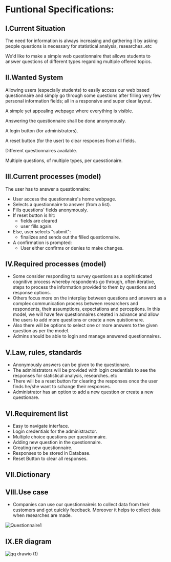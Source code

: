 # Funtional Specifications:

## I.Current Situation

The need for information is always increasing and gathering it by asking people questions is necessary for statistical analysis, researches..etc

We'd like to make a simple web questionnaire that allows students to answer questions of different types regarding multiple offered topics.

## II.Wanted System

Allowing users (especially students) to easily access our web based questionnaire and simply go through some questions after filling very few personal information fields; all in a responsive and super clear layout.

A simple yet appealing webpage where everything is visible.

Answering the questionnaire shall be done anonymously.

A login button (for administrators).

A reset button (for the user) to clear responses from all fields.

Different questionnaires available.

Multiple questions, of multiple types, per quesstionaire.


## III.Current processes (model)

The user has to answer a questionnaire:
- User access the questionnaire's home webpage.
- Selects a questionnaire to answer (from a list).
- Fills questions' fields anonymously.
- If reset button is hit: 
  - fields are cleared
  - user fills again.
- Else, user selects "submit":
  - finalizes and sends out the filled questionnaire.
- A confirmation is prompted:
  - User either confirms or denies to make changes.

## IV.Required processes (model)

- Some consider responding to survey questions as a sophisticated cognitive process whereby respondents go through, often iterative, steps to process the information provided to them by questions and response options.
- Others focus more on the interplay between questions and answers as a complex communication process between researchers and respondents, their assumptions, expectations and perceptions. In this model, we will have few questionnaires created in advance and allow the users to add more questions or create a new quistionnare.
- Also there will be options to select one or more answers to the given question as per the model.
- Admins should be able to login and manage answered questionnaires.

## V.Law, rules, standards

- Anonymously answers can be given to the questionare.
- The administrators will be provided with login credentials to see the responses for statistical analysis, researches..etc
- There will be a reset button for clearing the responses once the user finds he/she want to schange their responses.
- Administrator has an option to add a new question or create a new questionare.

## VI.Requirement list

- Easy to navigate interface.
- Login credentials for the administractor.
- Multiple choice questions per questionnaire.
- Adding new question in the questionnaire.
- Creating new questionnaire.
- Responses to be stored in Database.
- Reset Button to clear all responses.

## VII.Dictionary




## VIII.Use case
- Companies can use our questionnaireis  to collect data from their customers and got quickly feedback. Moreover it helps to collect data when researches are made.

![Questionnaire1](https://user-images.githubusercontent.com/76019638/141781207-27704d81-2050-49bb-a77b-e70e8b6ba6eb.png)



## IX.ER diagram


![qq drawio (1)](https://user-images.githubusercontent.com/76019638/141795018-3b64dd47-bd0a-49a6-a26a-28fc94969081.png)

